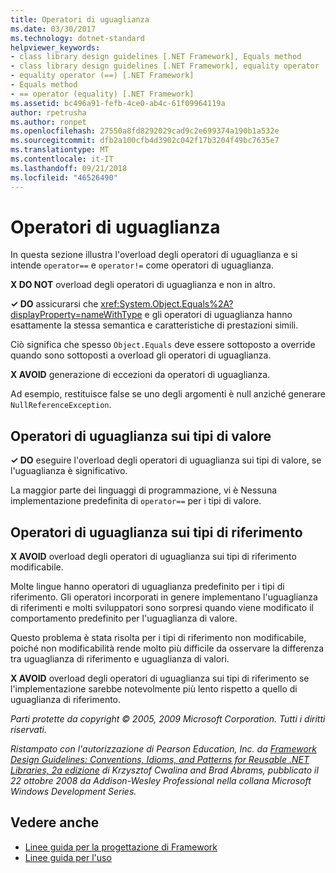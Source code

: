 ```yaml
---
title: Operatori di uguaglianza
ms.date: 03/30/2017
ms.technology: dotnet-standard
helpviewer_keywords:
- class library design guidelines [.NET Framework], Equals method
- class library design guidelines [.NET Framework], equality operator
- equality operator (==) [.NET Framework]
- Equals method
- == operator (equality) [.NET Framework]
ms.assetid: bc496a91-fefb-4ce0-ab4c-61f09964119a
author: rpetrusha
ms.author: ronpet
ms.openlocfilehash: 27550a8fd8292029cad9c2e699374a190b1a532e
ms.sourcegitcommit: dfb2a100cfb4d3902c042f17b3204f49bc7635e7
ms.translationtype: MT
ms.contentlocale: it-IT
ms.lasthandoff: 09/21/2018
ms.locfileid: "46526490"
---
```

# <a name="equality-operators"></a>Operatori di uguaglianza
In questa sezione illustra l'overload degli operatori di uguaglianza e si intende `operator==` e `operator!=` come operatori di uguaglianza.  
  
 **X DO NOT** overload degli operatori di uguaglianza e non in altro.  
  
 **✓ DO** assicurarsi che <xref:System.Object.Equals%2A?displayProperty=nameWithType> e gli operatori di uguaglianza hanno esattamente la stessa semantica e caratteristiche di prestazioni simili.  
  
 Ciò significa che spesso `Object.Equals` deve essere sottoposto a override quando sono sottoposti a overload gli operatori di uguaglianza.  
  
 **X AVOID** generazione di eccezioni da operatori di uguaglianza.  
  
 Ad esempio, restituisce false se uno degli argomenti è null anziché generare `NullReferenceException`.  
  
## <a name="equality-operators-on-value-types"></a>Operatori di uguaglianza sui tipi di valore  
 **✓ DO** eseguire l'overload degli operatori di uguaglianza sui tipi di valore, se l'uguaglianza è significativo.  
  
 La maggior parte dei linguaggi di programmazione, vi è Nessuna implementazione predefinita di `operator==` per i tipi di valore.  
  
## <a name="equality-operators-on-reference-types"></a>Operatori di uguaglianza sui tipi di riferimento  
 **X AVOID** overload degli operatori di uguaglianza sui tipi di riferimento modificabile.  
  
 Molte lingue hanno operatori di uguaglianza predefinito per i tipi di riferimento. Gli operatori incorporati in genere implementano l'uguaglianza di riferimenti e molti sviluppatori sono sorpresi quando viene modificato il comportamento predefinito per l'uguaglianza di valore.  
  
 Questo problema è stata risolta per i tipi di riferimento non modificabile, poiché non modificabilità rende molto più difficile da osservare la differenza tra uguaglianza di riferimento e uguaglianza di valori.  
  
 **X AVOID** overload degli operatori di uguaglianza sui tipi di riferimento se l'implementazione sarebbe notevolmente più lento rispetto a quello di uguaglianza di riferimento.  
  
 *Parti protette da copyright © 2005, 2009 Microsoft Corporation. Tutti i diritti riservati.*  
  
 *Ristampato con l'autorizzazione di Pearson Education, Inc. da [Framework Design Guidelines: Conventions, Idioms, and Patterns for Reusable .NET Libraries, 2a edizione](https://www.informit.com/store/framework-design-guidelines-conventions-idioms-and-9780321545619) di Krzysztof Cwalina and Brad Abrams, pubblicato il 22 ottobre 2008 da Addison-Wesley Professional nella collana Microsoft Windows Development Series.*  
  
## <a name="see-also"></a>Vedere anche

- [Linee guida per la progettazione di Framework](../../../docs/standard/design-guidelines/index.md)  
- [Linee guida per l'uso](../../../docs/standard/design-guidelines/usage-guidelines.md)
